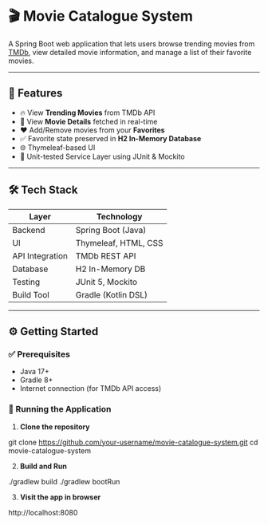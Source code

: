 # 🎬 Movie Catalogue System

A Spring Boot web application that lets users browse trending movies from [TMDb](https://www.themoviedb.org/), view detailed movie information, and manage a list of their favorite movies.

---

## 📌 Features

- 🔥 View **Trending Movies** from TMDb API  
- 🎥 View **Movie Details** fetched in real-time  
- ❤️ Add/Remove movies from your **Favorites**  
- ✅ Favorite state preserved in **H2 In-Memory Database**  
- 🌐 Thymeleaf-based UI  
- 🧪 Unit-tested Service Layer using JUnit & Mockito  

---

## 🛠️ Tech Stack

| Layer        | Technology            |
|--------------|------------------------|
| Backend      | Spring Boot (Java)     |
| UI           | Thymeleaf, HTML, CSS   |
| API Integration | TMDb REST API       |
| Database     | H2 In-Memory DB        |
| Testing      | JUnit 5, Mockito       |
| Build Tool   | Gradle (Kotlin DSL)    |

---

## ⚙️ Getting Started

### ✅ Prerequisites

- Java 17+
- Gradle 8+
- Internet connection (for TMDb API access)

### 🚀 Running the Application

1. **Clone the repository**

git clone https://github.com/your-username/movie-catalogue-system.git
cd movie-catalogue-system

2. **Build and Run**

./gradlew build
./gradlew bootRun

3. **Visit the app in browser**

http://localhost:8080